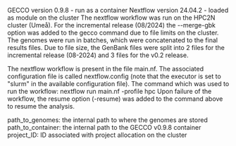 GECCO version 0.9.8 - run as a container
Nextflow version 24.04.2 - loaded as module on the cluster
The nextflow workflow was run on the HPC2N cluster (Umeå).
For the incremental release (08/2024) the --merge-gbk option was added to the gecco command due to file limits on the cluster.
The genomes were run in batches, which were concatenated to the final results files.
Due to file size, the GenBank files were split into 2 files for the incremental release (08-2024) and 3 files for the v0.2 release.

The nextflow workflow is present in the file main.nf.
The associated configuration file is called nextflow.config (note that the executor is set to "slurm" in the available configuration file).
The command which was used to run the workflow: nextflow run main.nf -profile hpc
Upon failure of the workflow, the resume option (-resume) was added to the command above to resume the analysis.


path_to_genomes: the internal path to where the genomes are stored
path_to_container: the internal path to the GECCO v0.9.8 container
project_ID: ID associated with project allocation on the cluster
